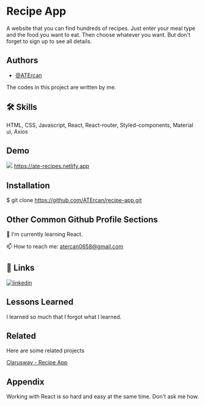 
# Recipe App

A website that you can find hundreds of recipes. Just enter your meal type and the food you want to eat. Then choose whatever you want. But don't forget to sign up to see all details.
## Authors

- [@ATErcan](https://github.com/ATErcan)

The codes in this project are written by me.




## 🛠 Skills
HTML, CSS, Javascript, React, React-router, Styled-components, Material ui, Axios


## Demo
![](https://github.com/ATErcan/recipe-app/blob/main/demo.gif)
https://ate-recipes.netlify.app
## Installation

$ git clone https://github.com/ATErcan/recipe-app.git
    
## Other Common Github Profile Sections
🧠 I'm currently learning React.

📫 How to reach me: atercan0658@gmail.com



## 🔗 Links
[![linkedin](https://img.shields.io/badge/linkedin-0A66C2?style=for-the-badge&logo=linkedin&logoColor=white)](https://www.linkedin.com/in/ahmet-talha-ercan-20557824a/)


## Lessons Learned

I learned so much that I forgot what I learned.

## Related

Here are some related projects

[Clarusway - Recipe App](https://github.com/clarusway/clarusway-full-stack-tr-12-22/tree/main/react/projects/005-Recipe-App)


## Appendix

Working with React is so hard and easy at the same time. Don't ask me how.
